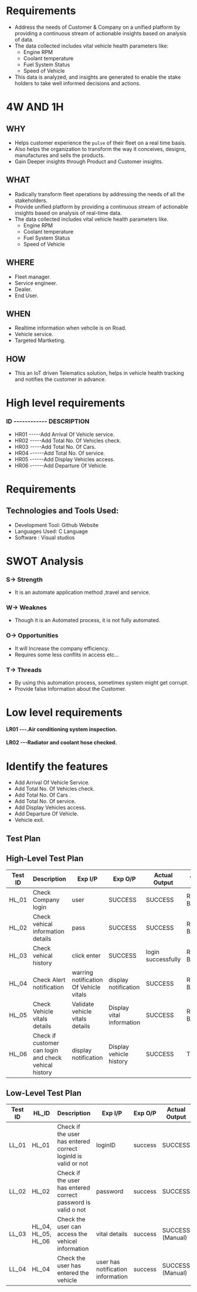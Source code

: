 # Requirements
* Address the needs of Customer & Company on a unified platform by providing a continuous  stream of actionable insights based on analysis of data.
* The data collected includes vital vehicle health parameters like:
   * Engine RPM
   * Coolant temperature
   * Fuel System Status
   * Speed of Vehicle
* This data is analyzed, and insights are generated to enable the stake holders to take well informed decisions and actions.
# 4W AND 1H

## WHY

  * Helps customer experience the `pulse` of their fleet on a real time basis.
  * Also helps the organization to transform the way it conceives, designs, manufactures and sells the products.
  * Gain Deeper insights through Product and Customer insights. 
 
 
## WHAT
  
  * Radically transform fleet operations by addressing the needs of all the stakeholders.
  * Provide unified platform by providing a continuous stream of actionable insights based on analysis of real-time data.
  * The data collected includes vital vehicle health parameters like.
    * Engine RPM
    * Coolant temperature
    * Fuel System Status
    * Speed of Vehicle
  
  
## WHERE
 
  * Fleet manager.
  * Service engineer.
  * Dealer.
  * End User.
  
## WHEN
  
  * Realtime information when vehcile is on Road.
  * Vehicle service. 
  * Targeted Martketing.
  
## HOW
  
  * This an IoT driven Telematics solution, helps in vehicle health tracking and notifies the customer in advance.   

#  High level requirements
  
  
  ### ID  ------------   DESCRIPTION
  * HR01          -----Add Arrival Of Vehicle service.
  * HR02          -----Add Total No. Of Vehicles check.
  * HR03          -----Add Total No. Of Cars.
  * HR04         ------Add Total No. Of service.
  * HR05         ------Add Display Vehicles access.
  * HR06         ------Add Departure Of Vehicle.
# Requirements


## Technologies and Tools Used:
  
  * Development Tool: Github Website
  * Languages Used: C Language
  * Software : Visual studios
# SWOT Analysis

  ### S-> Strength
  
  * It is an automate application method ,travel and service.
    
  ### W-> Weaknes

  * Though it is an Automated process, it is not fully automated.
    
  ### O-> Opportunities
  
  * It will Increase the company efficiency.
  * Requires some less conflits in access etc...
  
  ### T-> Threads

  * By using this automation process, sometimes system might get corrupt.
  * Provide false Information about the Customer.

# Low level requirements
 
 
 #### LR01          ---.Air conditioning system inspection.
 #### LR02          ---Radiator and coolant hose checked.
# Identify the features


  * Add Arrival Of Vehicle Service.
  * Add Total No. Of Vehicles check.
  * Add Total No. Of Cars .
  * Add Total No. Of  service.
  * Add Display Vehicles access.
  * Add Departure Of Vehicle.
  * Vehicle exit.
## Test Plan

## High-Level Test Plan

| Test ID | Description | Exp I/P | Exp O/P | Actual Output | Type of Test |
| ------- | ----------- | ------- | ------- | ------------- | ------------ |
| HL_01 | Check Company login | user | SUCCESS | SUCCESS | REQUIREMENT BASED |
| HL_02 | Check vehical information details | pass | SUCCESS | SUCCESS  | REQUIREMENT BASED |
| HL_03 | Check vehical history | click enter  | SUCCESS | login successfully |REQUIREMENT BASED |
| HL_04 | Check Alert notification |  warring notification Of Vehicle vitals | display  notification | SUCCESS | REQUIREMENT BASED |
| HL_05 | Check Vehicle vitals details |  Validate vehicle vitals details  | Display vital information| SUCCESS | REQUIREMENT BASED |
| HL_06 | Check if customer can login and check vehical history | display notification | Display vehicle history| SUCCESS | TECHNICAL |


## Low-Level Test Plan

| Test ID | HL_ID | Description | Exp I/P | Exp O/P | Actual Output | Type of Test |
| ------- | ----- | ----------- | ------- | ------- | ------------- | ------------ |
| LL_01 | HL_01 | Check if the user has entered correct loginId is valid or not | loginID | success | SUCCESS  | REQUIREMENT BASED |
| LL_02 | HL_02 | Check if the user has entered correct password is valid o not | password | success | SUCCESS | REQUIREMENT BASED |
| LL_03 | HL_04, HL_05, HL_06| Check the user can access the vehicel information | vital details| success | SUCCESS (Manual) | REQUIREMENT BASED |
| LL_04 | HL_04 | Check  the user has entered the vehicle | user has notification information | success | SUCCESS (Manual) | REQUIREMENT BASED |




    

